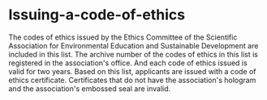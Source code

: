 # Issuing-a-code-of-ethics
The codes of ethics issued by the Ethics Committee of the Scientific Association for Environmental Education and Sustainable Development are included in this list. The archive number of the codes of ethics in this list is registered in the association's office. And each code of ethics issued is valid for two years. Based on this list, applicants are issued with a code of ethics certificate. Certificates that do not have the association's hologram and the association's embossed seal are invalid.
